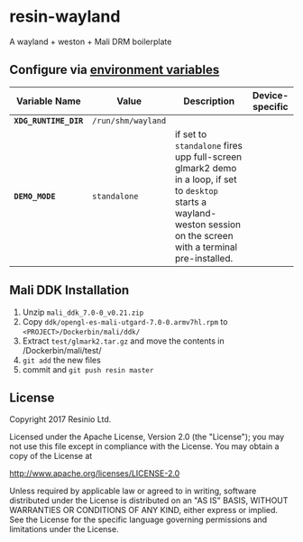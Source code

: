 # resin-wayland
A wayland + weston + Mali DRM boilerplate

## Configure via [environment variables](https://docs.resin.io/management/env-vars/)
Variable Name | Value | Description | Device-specific
------------ | ------------- | ------------- | -------------
**`XDG_RUNTIME_DIR`** | `/run/shm/wayland` |  |
**`DEMO_MODE`** | `standalone` | if set to `standalone` fires upp full-screen glmark2 demo in a loop, if set to `desktop` starts a wayland-weston session on the screen with a terminal pre-installed. |

## Mali DDK Installation

1. Unzip `mali_ddk_7.0-0_v0.21.zip`
2. Copy `ddk/opengl-es-mali-utgard-7.0-0.armv7hl.rpm` to `<PROJECT>/Dockerbin/mali/ddk/`
3. Extract `test/glmark2.tar.gz` and move the contents in <PROJECT>/Dockerbin/mali/test/
4. `git add` the new files
5. commit and `git push resin master`

## License

Copyright 2017 Resinio Ltd.

Licensed under the Apache License, Version 2.0 (the "License"); you may not use this file except in compliance with the License. You may obtain a copy of the License at

<http://www.apache.org/licenses/LICENSE-2.0>

Unless required by applicable law or agreed to in writing, software distributed under the License is distributed on an "AS IS" BASIS, WITHOUT WARRANTIES OR CONDITIONS OF ANY KIND, either express or implied. See the License for the specific language governing permissions and limitations under the License.
